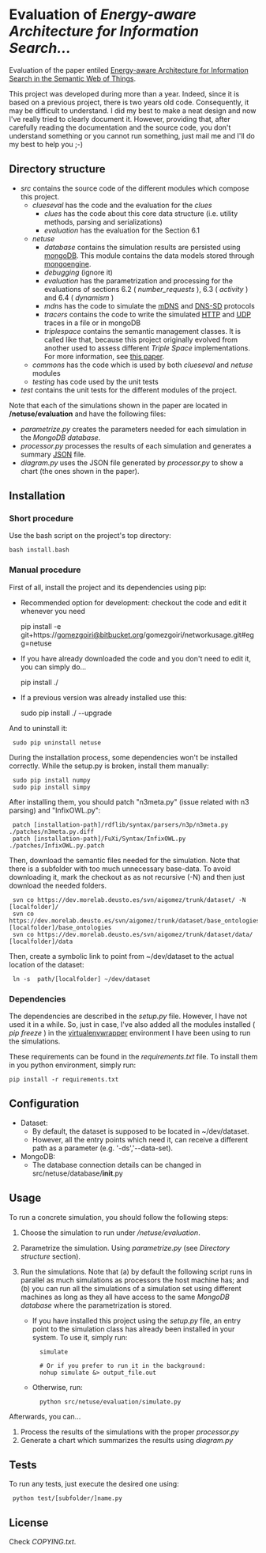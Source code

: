 Evaluation of _Energy-aware Architecture for Information Search..._
===================================================================

Evaluation of the paper entiled [Energy-aware Architecture for Information Search in the Semantic Web of Things](http://gomezgoiri.net/publications/gomezgoiri-energy.html).

This project was developed during more than a year.
Indeed, since it is based on a previous project, there is two years old code.
Consequently, it may be difficult to understand.
I did my best to make a neat design and now I've really tried to clearly document it.
However, providing that, after carefully reading the documentation and the source code, you don't understand something or you cannot run something, just mail me and I'll do my best to help you ;-)


Directory structure
-------------------

* _src_ contains the source code of the different modules which compose this project.
    + _clueseval_ has the code and the evaluation for the _clues_
        - _clues_ has the code about this core data structure (i.e. utility methods, parsing and serializations)
        - _evaluation_ has the evaluation for the Section 6.1
    + _netuse_
        - _database_ contains the simulation results are persisted using [mongoDB](http://www.mongodb.org/). This module contains the data models stored through [mongoengine](http://mongoengine.org/).
        - _debugging_ (ignore it)
        - _evaluation_ has the parametrization and processing for the evaluations of sections 6.2 ( _number&#95;requests_ ), 6.3 ( _activity_ ) and 6.4 ( _dynamism_ )
        - _mdns_ has the code to simulate the [mDNS](http://tools.ietf.org/html/rfc6762) and [DNS-SD](http://www.ietf.org/rfc/rfc6763.txt) protocols
        - _tracers_ contains the code to write the simulated [HTTP](http://www.ietf.org/rfc/rfc2616.txt) and [UDP](http://www.ietf.org/rfc/rfc768.txt) traces in a file or in mongoDB
        - _triplespace_ contains the semantic management classes.
          It is called like that, because this project originally evolved from another used to assess different _Triple Space_ implementations.
          For more information, see [this paper](http://gomezgoiri.net/publications/gomezgoiri-assesing.html).
    + _commons_ has the code which is used by both _clueseval_ and _netuse_ modules
    + _testing_ has code used by the unit tests
* _test_ contains the unit tests for the different modules of the project.



Note that each of the simulations shown in the paper are located in __/netuse/evaluation__ and have the following files:

* _parametrize.py_ creates the parameters needed for each simulation in the _MongoDB database_.
* _processor.py_ processes the results of each simulation and generates a summary [JSON](http://json.org/) file.
* _diagram.py_ uses the JSON file generated by _processor.py_ to show a chart (the ones shown in the paper).


Installation
------------


### Short procedure

Use the bash script on the project's top directory:

    bash install.bash

### Manual procedure

First of all, install the project and its dependencies using pip:

* Recommended option for development: checkout the code and edit it whenever you need
 
     pip install -e git+https://gomezgoiri@bitbucket.org/gomezgoiri/networkusage.git#egg=netuse
     
* If you have already downloaded the code and you don't need to edit it, you can simply do...
 
     pip install ./
     
* If a previous version was already installed use this:
 
     sudo pip install ./ --upgrade
     
And to uninstall it:

     sudo pip uninstall netuse


During the installation process, some dependencies won't be installed correctly.
While the setup.py is broken, install them manually:

     sudo pip install numpy
     sudo pip install simpy

After installing them, you should patch "n3meta.py" (issue related with n3 parsing) and "InfixOWL.py":

     patch [installation-path]/rdflib/syntax/parsers/n3p/n3meta.py ./patches/n3meta.py.diff
     patch [installation-path]/FuXi/Syntax/InfixOWL.py ./patches/InfixOWL.py.patch

Then, download the semantic files needed for the simulation.
Note that there is a subfolder with too much unnecessary base-data.
To avoid downloading it, mark the checkout as as not recursive (-N) and then just download the needed folders.

     svn co https://dev.morelab.deusto.es/svn/aigomez/trunk/dataset/ -N [localfolder]/
     svn co https://dev.morelab.deusto.es/svn/aigomez/trunk/dataset/base_ontologies/ [localfolder]/base_ontologies
     svn co https://dev.morelab.deusto.es/svn/aigomez/trunk/dataset/data/ [localfolder]/data

Then, create a symbolic link to point from ~/dev/dataset to the actual location of the dataset:

     ln -s  path/[localfolder] ~/dev/dataset


### Dependencies

The dependencies are described in the _setup.py_ file.
However, I have not used it in a while.
So, just in case, I've also added all the modules installed ( _pip freeze_ ) in the [virtualenvwrapper](https://bitbucket.org/dhellmann/virtualenvwrapper) environment I have been using to run the simulations.

These requirements can be found in the _requirements.txt_ file. 
To install them in you python environment, simply run:

    pip install -r requirements.txt


Configuration
-------------

* Dataset:
    - By default, the dataset is supposed to be located in ~/dev/dataset.
    - However, all the entry points which need it, can receive a different path as a parameter (e.g. '-ds','--data-set).
* MongoDB:
    - The database connection details can be changed in src/netuse/database/__init__.py


Usage
-----

To run a concrete simulation, you should follow the following steps:

1. Choose the simulation to run under _/netuse/evaluation_.
1. Parametrize the simulation. Using _parametrize.py_ (see _Directory structure_ section).
1. Run the simulations.
   Note that (a) by default the following script runs in parallel as much simulations as processors the host machine has; and
   (b) you can run all the simulations of a simulation set using different machines as long as they all have access to the same _MongoDB database_ where the parametrization is stored.
   
    * If you have installed this project using the _setup.py_ file, an entry point to the simulation class has already been installed in your system.
      To use it, simply run:

            simulate
    
            # Or if you prefer to run it in the background:
            nohup simulate &> output_file.out
    
    * Otherwise, run:
  
            python src/netuse/evaluation/simulate.py


Afterwards, you can...

1. Process the results of the simulations with the proper _processor.py_
1. Generate a chart which summarizes the results using _diagram.py_


Tests
-----

To run any tests, just execute the desired one using:

     python test/[subfolder/]name.py


License
-------

Check _COPYING.txt_.
